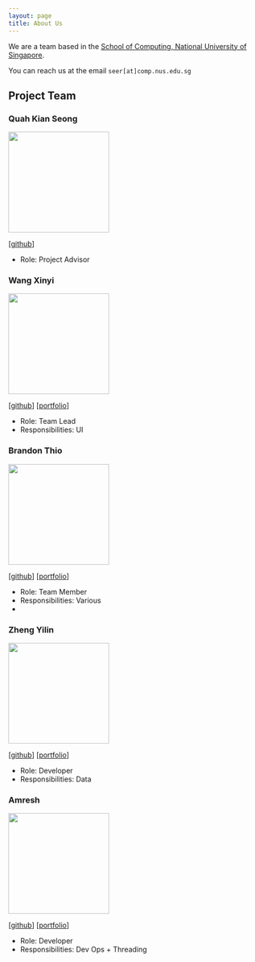 ```yaml
---
layout: page
title: About Us
---
```


We are a team based in the [School of Computing, National University of Singapore](http://www.comp.nus.edu.sg).

You can reach us at the email `seer[at]comp.nus.edu.sg`

## Project Team

### Quah Kian Seong

<img src="images/johndoe.png" width="200px">

[[github](https://github.com/KIANSEONG)]

* Role: Project Advisor

### Wang Xinyi

<img src="images/johndoe.png" width="200px">

[[github](https://github.com/wxy1203)]
[[portfolio](team/johndoe.md)]

* Role: Team Lead
* Responsibilities: UI


### Brandon Thio

<img src="images/johndoe.png" width="200px">

[[github](https://github.com/beetee17)]
[[portfolio](team/johndoe.md)]

* Role: Team Member
* Responsibilities: Various
* 
### Zheng Yilin

<img src="images/johndoe.png" width="200px">

[[github](http://github.com/yilinzyl)] 
[[portfolio](team/johndoe.md)]

* Role: Developer
* Responsibilities: Data

### Amresh

<img src="images/johndoe.png" width="200px">

[[github](http://github.com/johndoe)]
[[portfolio](team/johndoe.md)]

* Role: Developer
* Responsibilities: Dev Ops + Threading

